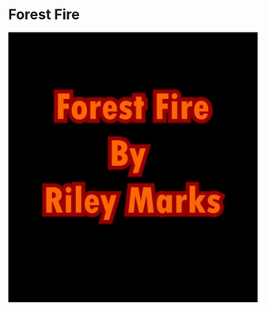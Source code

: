 # Forest Fire



 [<img src="https://github.com/MarkseyVR/ForestFireRiley/blob/master/Readmeimages/Youtubelinkimage.jpg" width="750" height="" />](https://www.youtube.com/shorts/tAk9CcNDo2E)
